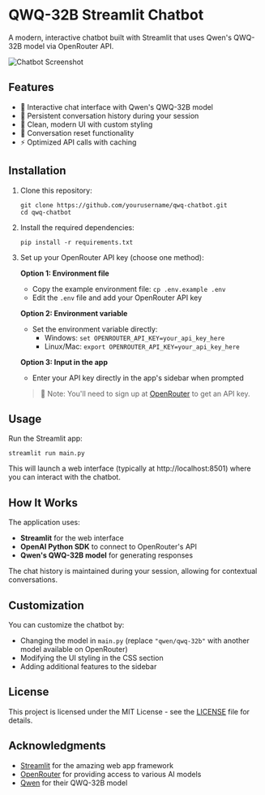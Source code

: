 # QWQ-32B Streamlit Chatbot

A modern, interactive chatbot built with Streamlit that uses Qwen's QWQ-32B model via OpenRouter API.

![Chatbot Screenshot](https://i.imgur.com/placeholder.png)

## Features

- 🤖 Interactive chat interface with Qwen's QWQ-32B model
- 💬 Persistent conversation history during your session
- 🎨 Clean, modern UI with custom styling
- 🔄 Conversation reset functionality
- ⚡ Optimized API calls with caching

## Installation

1. Clone this repository:
   ```
   git clone https://github.com/yourusername/qwq-chatbot.git
   cd qwq-chatbot
   ```

2. Install the required dependencies:
   ```
   pip install -r requirements.txt
   ```

3. Set up your OpenRouter API key (choose one method):
   
   **Option 1: Environment file**
   - Copy the example environment file: `cp .env.example .env`
   - Edit the `.env` file and add your OpenRouter API key
   
   **Option 2: Environment variable**
   - Set the environment variable directly:
     - Windows: `set OPENROUTER_API_KEY=your_api_key_here`
     - Linux/Mac: `export OPENROUTER_API_KEY=your_api_key_here`
   
   **Option 3: Input in the app**
   - Enter your API key directly in the app's sidebar when prompted

   > 📝 Note: You'll need to sign up at [OpenRouter](https://openrouter.ai/) to get an API key.

## Usage

Run the Streamlit app:
```
streamlit run main.py
```

This will launch a web interface (typically at http://localhost:8501) where you can interact with the chatbot.

## How It Works

The application uses:
- **Streamlit** for the web interface
- **OpenAI Python SDK** to connect to OpenRouter's API
- **Qwen's QWQ-32B model** for generating responses

The chat history is maintained during your session, allowing for contextual conversations.

## Customization

You can customize the chatbot by:
- Changing the model in `main.py` (replace `"qwen/qwq-32b"` with another model available on OpenRouter)
- Modifying the UI styling in the CSS section
- Adding additional features to the sidebar

## License

This project is licensed under the MIT License - see the [LICENSE](LICENSE) file for details.

## Acknowledgments

- [Streamlit](https://streamlit.io/) for the amazing web app framework
- [OpenRouter](https://openrouter.ai/) for providing access to various AI models
- [Qwen](https://qwenlm.github.io/) for their QWQ-32B model